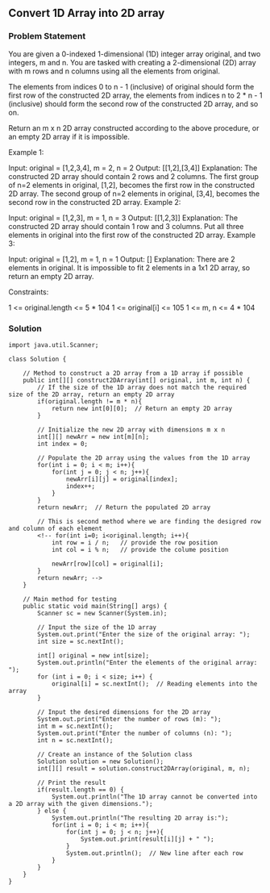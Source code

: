 ## Convert 1D Array into 2D array

### Problem Statement

You are given a 0-indexed 1-dimensional (1D) integer array original, and two integers, m and n. You are tasked with creating a 2-dimensional (2D) array with  m rows and n columns using all the elements from original.

The elements from indices 0 to n - 1 (inclusive) of original should form the first row of the constructed 2D array, the elements from indices n to 2 * n - 1 (inclusive) should form the second row of the constructed 2D array, and so on.

Return an m x n 2D array constructed according to the above procedure, or an empty 2D array if it is impossible.

Example 1:

Input: original = [1,2,3,4], m = 2, n = 2
Output: [[1,2],[3,4]]
Explanation: The constructed 2D array should contain 2 rows and 2 columns.
The first group of n=2 elements in original, [1,2], becomes the first row in the constructed 2D array.
The second group of n=2 elements in original, [3,4], becomes the second row in the constructed 2D array.
Example 2:

Input: original = [1,2,3], m = 1, n = 3
Output: [[1,2,3]]
Explanation: The constructed 2D array should contain 1 row and 3 columns.
Put all three elements in original into the first row of the constructed 2D array.
Example 3:

Input: original = [1,2], m = 1, n = 1
Output: []
Explanation: There are 2 elements in original.
It is impossible to fit 2 elements in a 1x1 2D array, so return an empty 2D array.
 

Constraints:

1 <= original.length <= 5 * 104
1 <= original[i] <= 105
1 <= m, n <= 4 * 104


### Solution 

```
import java.util.Scanner;

class Solution {

    // Method to construct a 2D array from a 1D array if possible
    public int[][] construct2DArray(int[] original, int m, int n) {
        // If the size of the 1D array does not match the required size of the 2D array, return an empty 2D array
        if(original.length != m * n){
            return new int[0][0];  // Return an empty 2D array
        }

        // Initialize the new 2D array with dimensions m x n
        int[][] newArr = new int[m][n];
        int index = 0;

        // Populate the 2D array using the values from the 1D array
        for(int i = 0; i < m; i++){
            for(int j = 0; j < n; j++){
                newArr[i][j] = original[index];
                index++;
            }
        }
        return newArr;  // Return the populated 2D array

        // This is second method where we are finding the desigred row and column of each element
        <!-- for(int i=0; i<original.length; i++){
            int row = i / n;   // provide the row position
            int col = i % n;   // provide the colume position

            newArr[row][col] = original[i];
        }
        return newArr; -->
    }

    // Main method for testing
    public static void main(String[] args) {
        Scanner sc = new Scanner(System.in);
        
        // Input the size of the 1D array
        System.out.print("Enter the size of the original array: ");
        int size = sc.nextInt();
        
        int[] original = new int[size];
        System.out.println("Enter the elements of the original array: ");
        for (int i = 0; i < size; i++) {
            original[i] = sc.nextInt();  // Reading elements into the array
        }
        
        // Input the desired dimensions for the 2D array
        System.out.print("Enter the number of rows (m): ");
        int m = sc.nextInt();
        System.out.print("Enter the number of columns (n): ");
        int n = sc.nextInt();

        // Create an instance of the Solution class
        Solution solution = new Solution();
        int[][] result = solution.construct2DArray(original, m, n);

        // Print the result
        if(result.length == 0) {
            System.out.println("The 1D array cannot be converted into a 2D array with the given dimensions.");
        } else {
            System.out.println("The resulting 2D array is:");
            for(int i = 0; i < m; i++){
                for(int j = 0; j < n; j++){
                    System.out.print(result[i][j] + " ");
                }
                System.out.println();  // New line after each row
            }
        }
    }
}

```

